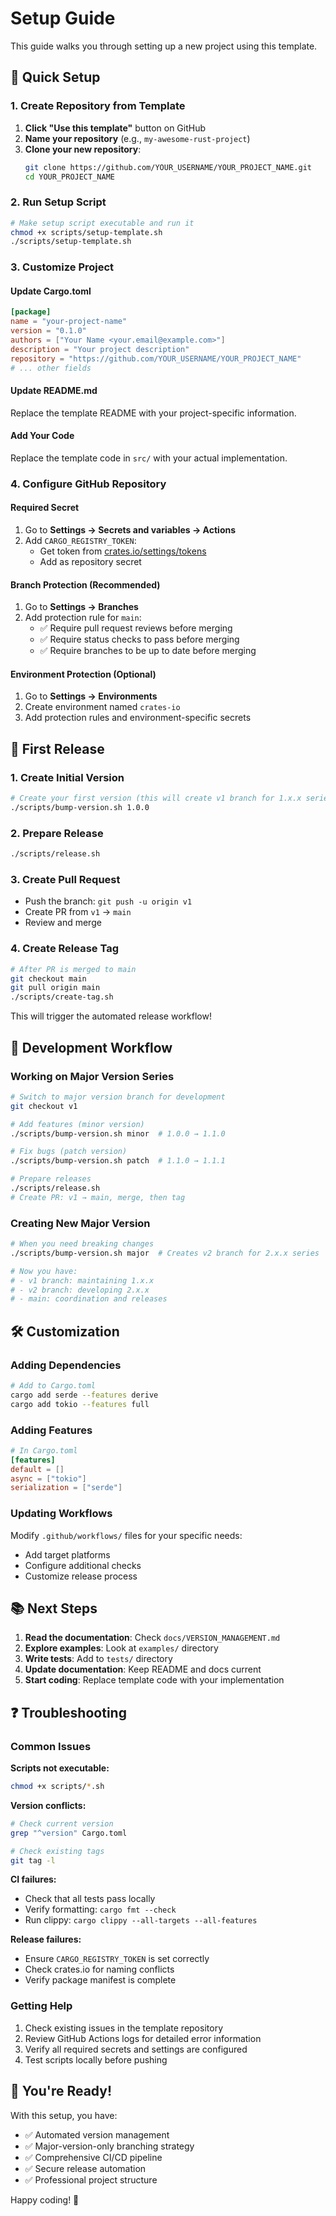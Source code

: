 # Setup Guide

This guide walks you through setting up a new project using this template.

## 🚀 Quick Setup

### 1. Create Repository from Template

1. **Click "Use this template"** button on GitHub
2. **Name your repository** (e.g., `my-awesome-rust-project`)
3. **Clone your new repository**:
   ```bash
   git clone https://github.com/YOUR_USERNAME/YOUR_PROJECT_NAME.git
   cd YOUR_PROJECT_NAME
   ```

### 2. Run Setup Script

```bash
# Make setup script executable and run it
chmod +x scripts/setup-template.sh
./scripts/setup-template.sh
```

### 3. Customize Project

#### Update Cargo.toml
```toml
[package]
name = "your-project-name"
version = "0.1.0"
authors = ["Your Name <your.email@example.com>"]
description = "Your project description"
repository = "https://github.com/YOUR_USERNAME/YOUR_PROJECT_NAME"
# ... other fields
```

#### Update README.md
Replace the template README with your project-specific information.

#### Add Your Code
Replace the template code in `src/` with your actual implementation.

### 4. Configure GitHub Repository

#### Required Secret
1. Go to **Settings → Secrets and variables → Actions**
2. Add `CARGO_REGISTRY_TOKEN`:
   - Get token from [crates.io/settings/tokens](https://crates.io/settings/tokens)
   - Add as repository secret

#### Branch Protection (Recommended)
1. Go to **Settings → Branches**
2. Add protection rule for `main`:
   - ✅ Require pull request reviews before merging
   - ✅ Require status checks to pass before merging
   - ✅ Require branches to be up to date before merging

#### Environment Protection (Optional)
1. Go to **Settings → Environments**
2. Create environment named `crates-io`
3. Add protection rules and environment-specific secrets

## 🎯 First Release

### 1. Create Initial Version
```bash
# Create your first version (this will create v1 branch for 1.x.x series)
./scripts/bump-version.sh 1.0.0
```

### 2. Prepare Release
```bash
./scripts/release.sh
```

### 3. Create Pull Request
- Push the branch: `git push -u origin v1`
- Create PR from `v1` → `main`
- Review and merge

### 4. Create Release Tag
```bash
# After PR is merged to main
git checkout main
git pull origin main
./scripts/create-tag.sh
```

This will trigger the automated release workflow!

## 🔧 Development Workflow

### Working on Major Version Series

```bash
# Switch to major version branch for development
git checkout v1

# Add features (minor version)
./scripts/bump-version.sh minor  # 1.0.0 → 1.1.0

# Fix bugs (patch version)
./scripts/bump-version.sh patch  # 1.1.0 → 1.1.1

# Prepare releases
./scripts/release.sh
# Create PR: v1 → main, merge, then tag
```

### Creating New Major Version

```bash
# When you need breaking changes
./scripts/bump-version.sh major  # Creates v2 branch for 2.x.x series

# Now you have:
# - v1 branch: maintaining 1.x.x
# - v2 branch: developing 2.x.x  
# - main: coordination and releases
```

## 🛠️ Customization

### Adding Dependencies
```bash
# Add to Cargo.toml
cargo add serde --features derive
cargo add tokio --features full
```

### Adding Features
```toml
# In Cargo.toml
[features]
default = []
async = ["tokio"]
serialization = ["serde"]
```

### Updating Workflows
Modify `.github/workflows/` files for your specific needs:
- Add target platforms
- Configure additional checks
- Customize release process

## 📚 Next Steps

1. **Read the documentation**: Check `docs/VERSION_MANAGEMENT.md`
2. **Explore examples**: Look at `examples/` directory
3. **Write tests**: Add to `tests/` directory
4. **Update documentation**: Keep README and docs current
5. **Start coding**: Replace template code with your implementation

## ❓ Troubleshooting

### Common Issues

**Scripts not executable:**
```bash
chmod +x scripts/*.sh
```

**Version conflicts:**
```bash
# Check current version
grep "^version" Cargo.toml

# Check existing tags
git tag -l
```

**CI failures:**
- Check that all tests pass locally
- Verify formatting: `cargo fmt --check`
- Run clippy: `cargo clippy --all-targets --all-features`

**Release failures:**
- Ensure `CARGO_REGISTRY_TOKEN` is set correctly
- Check crates.io for naming conflicts
- Verify package manifest is complete

### Getting Help

1. Check existing issues in the template repository
2. Review GitHub Actions logs for detailed error information
3. Verify all required secrets and settings are configured
4. Test scripts locally before pushing

## 🎉 You're Ready!

With this setup, you have:
- ✅ Automated version management
- ✅ Major-version-only branching strategy
- ✅ Comprehensive CI/CD pipeline
- ✅ Secure release automation
- ✅ Professional project structure

Happy coding! 🚀
